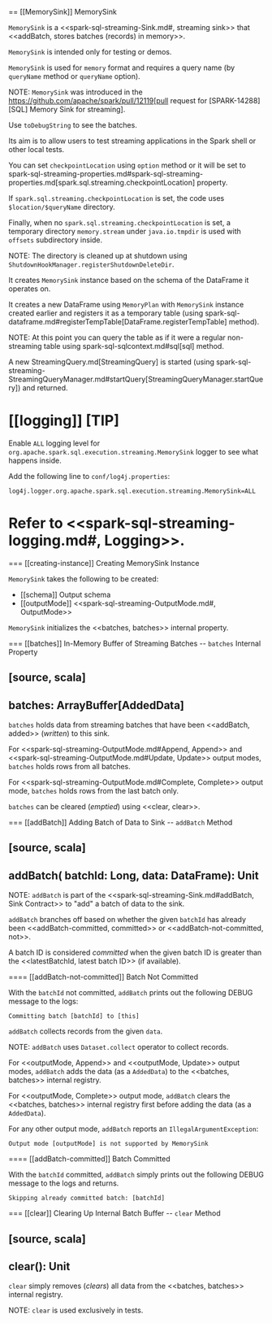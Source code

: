 == [[MemorySink]] MemorySink

`MemorySink` is a <<spark-sql-streaming-Sink.md#, streaming sink>> that <<addBatch, stores batches (records) in memory>>.

`MemorySink` is intended only for testing or demos.

`MemorySink` is used for `memory` format and requires a query name (by `queryName` method or `queryName` option).

NOTE: `MemorySink` was introduced in the https://github.com/apache/spark/pull/12119[pull request for [SPARK-14288\][SQL\] Memory Sink for streaming].

Use `toDebugString` to see the batches.

Its aim is to allow users to test streaming applications in the Spark shell or other local tests.

You can set `checkpointLocation` using `option` method or it will be set to spark-sql-streaming-properties.md#spark-sql-streaming-properties.md[spark.sql.streaming.checkpointLocation] property.

If `spark.sql.streaming.checkpointLocation` is set, the code uses `$location/$queryName` directory.

Finally, when no `spark.sql.streaming.checkpointLocation` is set, a temporary directory `memory.stream` under `java.io.tmpdir` is used with `offsets` subdirectory inside.

NOTE: The directory is cleaned up at shutdown using `ShutdownHookManager.registerShutdownDeleteDir`.

It creates `MemorySink` instance based on the schema of the DataFrame it operates on.

It creates a new DataFrame using `MemoryPlan` with `MemorySink` instance created earlier and registers it as a temporary table (using spark-sql-dataframe.md#registerTempTable[DataFrame.registerTempTable] method).

NOTE: At this point you can query the table as if it were a regular non-streaming table using spark-sql-sqlcontext.md#sql[sql] method.

A new StreamingQuery.md[StreamingQuery] is started (using spark-sql-streaming-StreamingQueryManager.md#startQuery[StreamingQueryManager.startQuery]) and returned.

[[logging]]
[TIP]
====
Enable `ALL` logging level for `org.apache.spark.sql.execution.streaming.MemorySink` logger to see what happens inside.

Add the following line to `conf/log4j.properties`:

```
log4j.logger.org.apache.spark.sql.execution.streaming.MemorySink=ALL
```

Refer to <<spark-sql-streaming-logging.md#, Logging>>.
====

=== [[creating-instance]] Creating MemorySink Instance

`MemorySink` takes the following to be created:

* [[schema]] Output schema
* [[outputMode]] <<spark-sql-streaming-OutputMode.md#, OutputMode>>

`MemorySink` initializes the <<batches, batches>> internal property.

=== [[batches]] In-Memory Buffer of Streaming Batches -- `batches` Internal Property

[source, scala]
----
batches: ArrayBuffer[AddedData]
----

`batches` holds data from streaming batches that have been <<addBatch, added>> (_written_) to this sink.

For <<spark-sql-streaming-OutputMode.md#Append, Append>> and <<spark-sql-streaming-OutputMode.md#Update, Update>> output modes, `batches` holds rows from all batches.

For <<spark-sql-streaming-OutputMode.md#Complete, Complete>> output mode, `batches` holds rows from the last batch only.

`batches` can be cleared (_emptied_) using <<clear, clear>>.

=== [[addBatch]] Adding Batch of Data to Sink -- `addBatch` Method

[source, scala]
----
addBatch(
  batchId: Long,
  data: DataFrame): Unit
----

NOTE: `addBatch` is part of the <<spark-sql-streaming-Sink.md#addBatch, Sink Contract>> to "add" a batch of data to the sink.

`addBatch` branches off based on whether the given `batchId` has already been <<addBatch-committed, committed>> or <<addBatch-not-committed, not>>.

A batch ID is considered *committed* when the given batch ID is greater than the <<latestBatchId, latest batch ID>> (if available).

==== [[addBatch-not-committed]] Batch Not Committed

With the `batchId` not committed, `addBatch` prints out the following DEBUG message to the logs:

```
Committing batch [batchId] to [this]
```

`addBatch` collects records from the given `data`.

NOTE: `addBatch` uses `Dataset.collect` operator to collect records.

For <<outputMode, Append>> and <<outputMode, Update>> output modes, `addBatch` adds the data (as a `AddedData`) to the <<batches, batches>> internal registry.

For <<outputMode, Complete>> output mode, `addBatch` clears the <<batches, batches>> internal registry first before adding the data (as a `AddedData`).

For any other output mode, `addBatch` reports an `IllegalArgumentException`:

```
Output mode [outputMode] is not supported by MemorySink
```

==== [[addBatch-committed]] Batch Committed

With the `batchId` committed, `addBatch` simply prints out the following DEBUG message to the logs and returns.

```
Skipping already committed batch: [batchId]
```

=== [[clear]] Clearing Up Internal Batch Buffer -- `clear` Method

[source, scala]
----
clear(): Unit
----

`clear` simply removes (_clears_) all data from the <<batches, batches>> internal registry.

NOTE: `clear` is used exclusively in tests.
